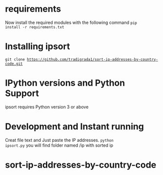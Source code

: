 # requirements
Now install the required modules with the following command
<code>pip install -r requirements.txt</code>

# Installing ipsort
<code>git clone https://github.com/tradigrada1/sort-ip-addresses-by-country-code.git</code>


# IPython versions and Python Support
ipsort requires Python version 3 or above

# Development and Instant running
Creat file text and Just paste the IP addresses.
<code>python ipsort.py</code>
you will find folder named /ip with sorted ip 
# sort-ip-addresses-by-country-code
